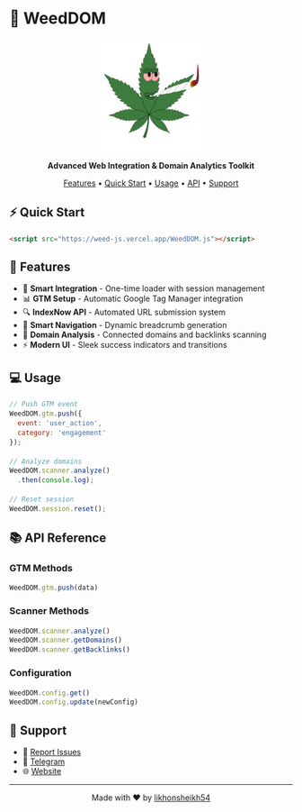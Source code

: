 # 🌿 WeedDOM

<div align="center">
  <img src="https://raw.githubusercontent.com/likhonsheikh54/WeedJS/refs/heads/main/DOM/IMG_1663.png" alt="WeedDOM Logo" width="200" height="200"/>
  
  <p align="center">
    <strong>Advanced Web Integration & Domain Analytics Toolkit</strong>
  </p>
  
  <p align="center">
    <a href="#features">Features</a> •
    <a href="#quick-start">Quick Start</a> •
    <a href="#usage">Usage</a> •
    <a href="#api">API</a> •
    <a href="#support">Support</a>
  </p>
</div>

## ⚡ Quick Start

```html
<script src="https://weed-js.vercel.app/WeedDOM.js"></script>
```

## 🚀 Features

- 🔄 **Smart Integration** - One-time loader with session management
- 📊 **GTM Setup** - Automatic Google Tag Manager integration
- 🔍 **IndexNow API** - Automated URL submission system
- 🧭 **Smart Navigation** - Dynamic breadcrumb generation
- 📱 **Domain Analysis** - Connected domains and backlinks scanning
- ⚡ **Modern UI** - Sleek success indicators and transitions

## 💻 Usage

```javascript
// Push GTM event
WeedDOM.gtm.push({
  event: 'user_action',
  category: 'engagement'
});

// Analyze domains
WeedDOM.scanner.analyze()
  .then(console.log);

// Reset session
WeedDOM.session.reset();
```

## 📚 API Reference

### GTM Methods
```javascript
WeedDOM.gtm.push(data)
```

### Scanner Methods
```javascript
WeedDOM.scanner.analyze()
WeedDOM.scanner.getDomains()
WeedDOM.scanner.getBacklinks()
```

### Configuration
```javascript
WeedDOM.config.get()
WeedDOM.config.update(newConfig)
```

## 🤝 Support

- 📧 [Report Issues](https://github.com/likhonsheikh54/WeedJS/issues)
- 💬 [Telegram](https://t.me/RecentCoders)
- 🌐 [Website](https://www.v4os.org)

---

<div align="center">
  Made with ❤️ by <a href="https://github.com/likhonsheikh54">likhonsheikh54</a>
</div>
